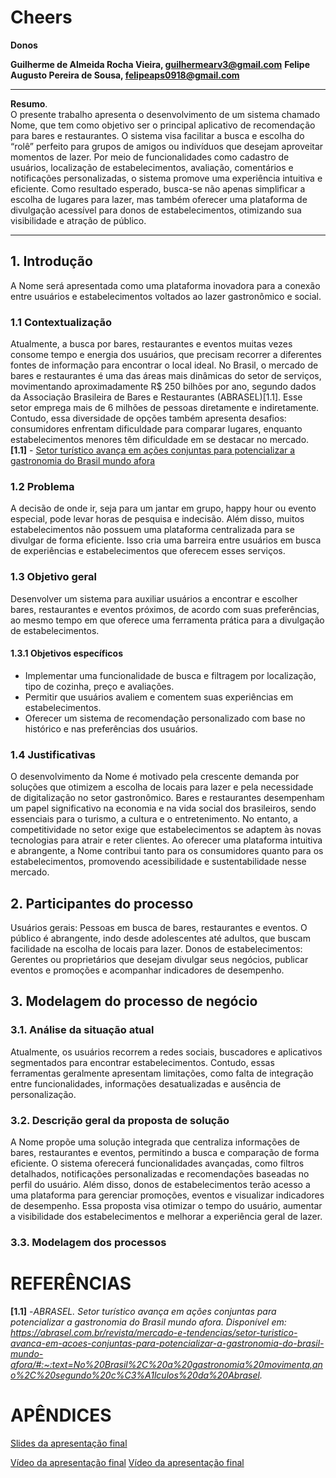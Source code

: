# Cheers

**Donos**

**Guilherme de Almeida Rocha Vieira, guilhermearv3@gmail.com**
**Felipe Augusto Pereira de Sousa, felipeaps0918@gmail.com**

---

**Resumo**.  
O presente trabalho apresenta o desenvolvimento de um sistema chamado Nome, que tem como objetivo ser o principal aplicativo de recomendação para bares e restaurantes. O sistema visa facilitar a busca e escolha do “rolê” perfeito para grupos de amigos ou indivíduos que desejam aproveitar momentos de lazer. Por meio de funcionalidades como cadastro de usuários, localização de estabelecimentos, avaliação, comentários e notificações personalizadas, o sistema promove uma experiência intuitiva e eficiente. Como resultado esperado, busca-se não apenas simplificar a escolha de lugares para lazer, mas também oferecer uma plataforma de divulgação acessível para donos de estabelecimentos, otimizando sua visibilidade e atração de público.

---

## 1. Introdução

A Nome será apresentada como uma plataforma inovadora para a conexão entre usuários e estabelecimentos voltados ao lazer gastronômico e social.

### 1.1 Contextualização

Atualmente, a busca por bares, restaurantes e eventos muitas vezes consome tempo e energia dos usuários, que precisam recorrer a diferentes fontes de informação para encontrar o local ideal. No Brasil, o mercado de bares e restaurantes é uma das áreas mais dinâmicas do setor de serviços, movimentando aproximadamente R$ 250 bilhões por ano, segundo dados da Associação Brasileira de Bares e Restaurantes (ABRASEL)[1.1]. Esse setor emprega mais de 6 milhões de pessoas diretamente e indiretamente. Contudo, essa diversidade de opções também apresenta desafios: consumidores enfrentam dificuldade para comparar lugares, enquanto estabelecimentos menores têm dificuldade em se destacar no mercado.
**[1.1]** - [Setor turístico avança em ações conjuntas para potencializar a gastronomia do Brasil mundo afora](https://abrasel.com.br/revista/mercado-e-tendencias/setor-turistico-avanca-em-acoes-conjuntas-para-potencializar-a-gastronomia-do-brasil-mundo-afora/#:~:text=No%20Brasil%2C%20a%20gastronomia%20movimenta,ano%2C%20segundo%20c%C3%A1lculos%20da%20Abrasel)

### 1.2 Problema

A decisão de onde ir, seja para um jantar em grupo, happy hour ou evento especial, pode levar horas de pesquisa e indecisão. Além disso, muitos estabelecimentos não possuem uma plataforma centralizada para se divulgar de forma eficiente. Isso cria uma barreira entre usuários em busca de experiências e estabelecimentos que oferecem esses serviços.

### 1.3 Objetivo geral

Desenvolver um sistema para auxiliar usuários a encontrar e escolher bares, restaurantes e eventos próximos, de acordo com suas preferências, ao mesmo tempo em que oferece uma ferramenta prática para a divulgação de estabelecimentos.

#### 1.3.1 Objetivos específicos

- Implementar uma funcionalidade de busca e filtragem por localização, tipo de cozinha, preço e avaliações. 
- Permitir que usuários avaliem e comentem suas experiências em estabelecimentos.
- Oferecer um sistema de recomendação personalizado com base no histórico e nas preferências dos usuários.

### 1.4 Justificativas

O desenvolvimento da Nome é motivado pela crescente demanda por soluções que otimizem a escolha de locais para lazer e pela necessidade de digitalização no setor gastronômico. Bares e restaurantes desempenham um papel significativo na economia e na vida social dos brasileiros, sendo essenciais para o turismo, a cultura e o entretenimento. No entanto, a competitividade no setor exige que estabelecimentos se adaptem às novas tecnologias para atrair e reter clientes. Ao oferecer uma plataforma intuitiva e abrangente, a Nome contribui tanto para os consumidores quanto para os estabelecimentos, promovendo acessibilidade e sustentabilidade nesse mercado.

## 2. Participantes do processo

Usuários gerais: Pessoas em busca de bares, restaurantes e eventos. O público é abrangente, indo desde adolescentes até adultos, que buscam facilidade na escolha de locais para lazer.
Donos de estabelecimentos: Gerentes ou proprietários que desejam divulgar seus negócios, publicar eventos e promoções e acompanhar indicadores de desempenho.

## 3. Modelagem do processo de negócio

### 3.1. Análise da situação atual

Atualmente, os usuários recorrem a redes sociais, buscadores e aplicativos segmentados para encontrar estabelecimentos. Contudo, essas ferramentas geralmente apresentam limitações, como falta de integração entre funcionalidades, informações desatualizadas e ausência de personalização.

### 3.2. Descrição geral da proposta de solução

A Nome propõe uma solução integrada que centraliza informações de bares, restaurantes e eventos, permitindo a busca e comparação de forma eficiente. O sistema oferecerá funcionalidades avançadas, como filtros detalhados, notificações personalizadas e recomendações baseadas no perfil do usuário. Além disso, donos de estabelecimentos terão acesso a uma plataforma para gerenciar promoções, eventos e visualizar indicadores de desempenho. Essa proposta visa otimizar o tempo do usuário, aumentar a visibilidade dos estabelecimentos e melhorar a experiência geral de lazer.

### 3.3. Modelagem dos processos


# REFERÊNCIAS

**[1.1]** -_ABRASEL. Setor turístico avança em ações conjuntas para potencializar a gastronomia do Brasil mundo afora. Disponível em: https://abrasel.com.br/revista/mercado-e-tendencias/setor-turistico-avanca-em-acoes-conjuntas-para-potencializar-a-gastronomia-do-brasil-mundo-afora/#:~:text=No%20Brasil%2C%20a%20gastronomia%20movimenta,ano%2C%20segundo%20c%C3%A1lculos%20da%20Abrasel._


# APÊNDICES

[Slides da apresentação final](presentations/)


[Vídeo da apresentação final](video/)
[Vídeo da apresentação final](video/)
